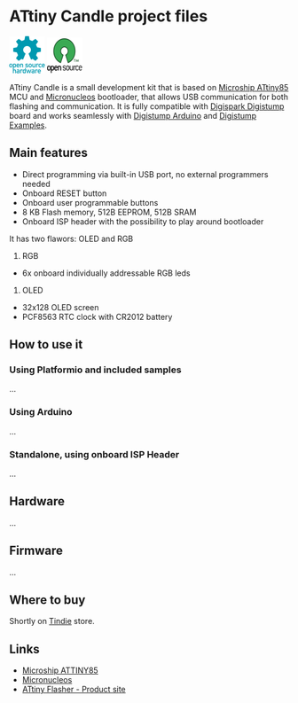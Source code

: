 # ATtiny Candle project files

![Open Source Hardware](/images/open-source-hardware-logo.png)
![Open Source Software](/images/open-source-software-logo.png)

ATtiny Candle is a small development kit that is based on [Microship ATtiny85](https://www.microchip.com/en-us/product/ATTINY85) MCU and [Micronucleos](https://github.com/micronucleus/micronucleus) bootloader, that allows USB communication for both flashing and communication. It is fully compatible with [Digispark Digistump](http://digistump.com/products/1) board and works seamlessly with [Digistump Arduino](https://github.com/digistump/DigistumpArduino) and [Digistump Examples](https://github.com/digistump/DigisparkExamplePrograms).

## Main features

- Direct programming via built-in USB port, no external programmers needed
- Onboard RESET button
- Onboard user programmable buttons
- 8 KB Flash memory, 512B EEPROM, 512B SRAM
- Onboard ISP header with the possibility to play around bootloader

It has two flawors: OLED and RGB

1. RGB
  - 6x onboard individually addressable RGB leds
1. OLED
  - 32x128 OLED screen 
  - PCF8563 RTC clock with CR2012 battery

## How to use it

### Using Platformio and included samples

...

### Using Arduino

...

### Standalone, using onboard ISP Header 

...

## Hardware

... 

## Firmware

... 

## Where to buy

Shortly on [Tindie](https://www.tindie.com/) store.

## Links

- [Microship ATTINY85](https://www.microchip.com/en-us/product/ATTINY85)
- [Micronucleos](https://github.com/micronucleus/micronucleus)
- [ATtiny Flasher - Product site](https://sonocotta.com/attiny-candle/)
